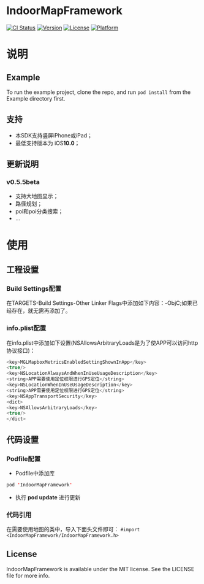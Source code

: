 # IndoorMapFramework

[![CI Status](https://img.shields.io/travis/641540230@qq.com/IndoorMapFramework.svg?style=flat)](https://travis-ci.org/641540230@qq.com/IndoorMapFramework)
[![Version](https://img.shields.io/cocoapods/v/IndoorMapFramework.svg?style=flat)](https://cocoapods.org/pods/IndoorMapFramework)
[![License](https://img.shields.io/cocoapods/l/IndoorMapFramework.svg?style=flat)](https://cocoapods.org/pods/IndoorMapFramework)
[![Platform](https://img.shields.io/cocoapods/p/IndoorMapFramework.svg?style=flat)](https://cocoapods.org/pods/IndoorMapFramework)


# 说明

## Example

To run the example project, clone the repo, and run `pod install` from the Example directory first.

## 支持
* 本SDK支持竖屏iPhone或iPad；
* 最低支持版本为 iOS**10.0**；

## 更新说明 
### v0.5.5beta
* 支持大地图显示；
* 路径规划；
* poi和poi分类搜索；
* ...  

# 使用
## 工程设置

### Build Settings配置
在TARGETS-Build Settings-Other Linker Flags中添加如下内容：-ObjC;如果已经存在，就无需再添加了。

### info.plist配置
在info.plist中添加如下设置(NSAllowsArbitraryLoads是为了使APP可以访问http协议接口)：

```swift
<key>MGLMapboxMetricsEnabledSettingShownInApp</key>
<true/>
<key>NSLocationAlwaysAndWhenInUseUsageDescription</key>
<string>APP需要使用定位权限进行GPS定位</string>
<key>NSLocationWhenInUseUsageDescription</key>
<string>APP需要使用定位权限进行GPS定位</string>
<key>NSAppTransportSecurity</key>
<dict>
<key>NSAllowsArbitraryLoads</key>
<true/>
</dict>
```

## 代码设置
### Podfile配置
* Podfile中添加库
```swift
pod 'IndoorMapFramework'
```
* 执行 **pod update** 进行更新

### 代码引用
在需要使用地图的类中，导入下面头文件即可：
`#import <IndoorMapFramework/IndoorMapFramework.h>`

## License

IndoorMapFramework is available under the MIT license. See the LICENSE file for more info.
